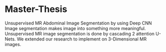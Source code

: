 # Master-Thesis
Unsupervised MR Abdominal Image Segmentation by using Deep CNN
Image segmentation makes image into something more meaningful. Unsupervised MR image segmentation is done by cascading 2 attention U-Nets.
We extended our research to implement on 3-Dimensional MR images.
